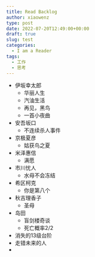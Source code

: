 ```yaml
---
title: Read Backlog
author: xiaowenz
type: post
date: 2022-07-20T12:49:00+00:00
draft: true
slug: test
categories:
  - I am a Reader
tags:
  - 工作
  - 思考
---
```


- 伊坂幸太郎
  - 华丽人生
  - 汽油生活
  - 再见，黑鸟
  - 一首小夜曲
- 安吾坂口
  - 不连续杀人事件
- 京极夏彦
  - 姑获鸟之夏
- 米泽惠信
  - 满愿
- 市川忧人
  - 水母不会冻结
- 希区柯克
  - 你是第八个
- 秋吉理香子
  - 圣母
- 岛田
  - 盲剑楼奇谈
  - 死亡概率2/2
- 消失的13级台阶
- 走错未来的人
- 